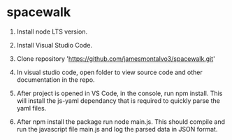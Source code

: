 # spacewalk

1. Install node LTS version.

2. Install Visual Studio Code.

3. Clone repository 'https://github.com/jamesmontalvo3/spacewalk.git'

4. In visual studio code, open folder to view source code and other documentation in the repo.

5. After project is opened in VS Code, in the console, run npm install. This will install the js-yaml dependancy that is required to quickly parse the yaml files.

6. After npm install the package run node main.js. This should compile and run the javascript file main.js and log the parsed data in JSON format.
